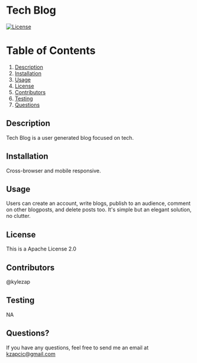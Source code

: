 # Tech Blog
[![License](https://img.shields.io/badge/License-Apache_2.0-blue.svg)](https://opensource.org/licenses/Apache-2.0)

# Table of Contents
1. [Description](#Description)
2. [Installation](#installation)
3. [Usage](#tusage)
4. [License](#license)
5. [Contributors](#contributors)
6. [Testing](#testing)
7. [Questions](#questions)

## Description
Tech Blog is a user generated blog focused on tech.

## Installation
Cross-browser and mobile responsive.

## Usage
Users can create an account, write blogs, publish to an audience, comment on other blogposts, and delete posts too. It's simple but an elegant solution, no clutter.

## License
This is a Apache License 2.0

## Contributors
@kylezap

## Testing
NA

## Questions?
If you have any questions, feel free to send me an email at [kzapcic@gmail.com](mailto:kzapcic@gmail.com)

